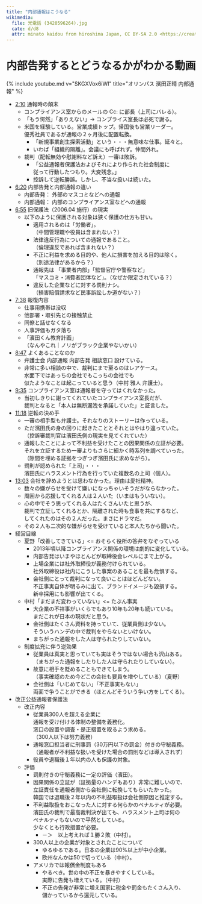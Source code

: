 ```yaml
---
title: "内部通報はこうなる"
wikimedia:
  file: 光電話 (3420596264).jpg
  cate: d/d8
  attr: minato kaidou from hiroshima Japan, CC BY-SA 2.0 <https://creativecommons.org/licenses/by-sa/2.0>, via Wikimedia Commons
---
```


# 内部告発するとどうなるかがわかる動画

{% include youtube.md v="SKGXVox6iWI" title="オリンパス 濱田正晴 内部通報" %}
<!-- 中村雅人 弁護士 -->

* [2:10](https://youtu.be/SKGXVox6iWI?t=130) 通報時の顛末
  * コンプライアンス室からのメールの Cc: に部長（上司にバレる）。
  * 「もう愕然」「ありえない」-> コンプライス室長は必死で謝る。
  * 米国を経験している。営業成績トップ。帰国後も営業リーダー。  
    優秀社員であるが通報の２ヶ月後に配置転換。
	* 「新規事業創生探索活動」という・・・無意味な仕事。延々と。
	* いわば「組織的隔離」。会議にも呼ばれず。仲間外れ。
  * 裁判（配転無効や慰謝料など訴え）一審は敗訴。
    * 「公益通報者保護法およびそれにより作られた社会制度に  
	  従って行動したつもり。大変残念。」
	* 控訴して逆転勝訴。しかし、不当な扱いは続いた。
* [6:20](https://youtu.be/SKGXVox6iWI?t=380) 内部告発と内部通報の違い
  * 内部告発： 外部のマスコミなどへの通報
  * 内部通報： 内部のコンプライアンス室などへの通報
* [6:55](https://youtu.be/SKGXVox6iWI?t=415) 旧保護法（2006.04 施行）の現実
  * 以下のように保護される対象は狭く保護の仕方も甘い。
    * 適用されるのは「労働者」。  
	  （中間管理職や役員は含まれない？）
	* 法律違反行為についての通報であること。  
	  （倫理違反であれば含まれない？）
	* 不正に利益を求める目的や、他人に損害を加える目的は除く。  
	  （別途法律があるから？）
	* 通報先は 「事業者内部」「監督官庁や警察など」  
	  「マスコミ・消費者団体など」。（なぜか限定されている？）
	* 違反した企業などに対する罰則ナシ。  
	  （損害賠償請求など民事訴訟しか道がない？）
* [7:38](https://youtu.be/SKGXVox6iWI?t=458) 報復内容
  * 仕事用携帯は没収
  * 他部署・取引先との接触禁止
  * 同僚と話せなくなる
  * 人事評価もガタ落ち
  * 「濱田くん教育計画」  
    （なんやこれ｜ノリがブラック企業やないかい）
* [8:47](https://youtu.be/SKGXVox6iWI?t=527) よくあることなのか
  * 弁護士会 内部通報 内部告発 相談窓口 設けている。
  * 非常に多い相談の中で、裁判にまで至るのはレアケース。  
    水面下ではあっちの会社でもこっちの会社でも  
	似たようなことは起こっていると思う（中村 雅人 弁護士）。
* [9:35](https://youtu.be/SKGXVox6iWI?t=575)
  コンプライアンス室は通報者を守ってはくれなかった。
  * 当初しきりに謝ってくれていたコンプライアンス室長だが、  
    裁判となると「本人は無断漏洩を承諾していた」と証言した。
* [11:18](https://youtu.be/SKGXVox6iWI?t=678) 逆転の決め手
  * 一審の相手型も弁護士。それなりのストーリーは作っている。
  * ただ濱田氏の身の回りに起きたこととそれとはやはり違っていた。  
    （控訴審裁判官は濱田氏側の現実を見てくれていた）
  * 通報したことによって不利益を受けたことの因果関係の立証が必要。  
    それを立証するため一審よりもさらに細かく時系列を調べていった。  
	（隙間を埋める証拠をつぎつぎ濱田氏に求めながら）。
  * 罰則が認められた「上司」・・・  
    濱田氏にハラスメント行為を行っていた複数名の上司（個人）。
* [13:03](https://youtu.be/SKGXVox6iWI?t=783)
  会社を辞めようとは思わなかった。理由は愛社精神。  
  * 数々の嫌がらせを受けて嫌いになっちゃいそうだがならなかった。
  * 周囲から応援してくれる人は２人いた（いまはもういない）。
  * 心の中でそう思ってくれる人はたくさんいたと思うが、  
    裁判で立証してくれるとか、隔離された時も食事を共にするなど、  
	してくれたのはその２人だった。まさにドラマだ。
  * その２人も二次的な嫌がらせを受けていると本人たちから聞いた。
* 経営目線
  * 夏野「改善してきている」<= おそらく役所の答弁をなぞっている
    * 2013年頃以降コンプライアンス関係の環境は劇的に変化している。
    * 内部告発はいまやほとんどが取締役会レベルにまで上がる。
    * 上場企業には社外取締役が義務付けられている。  
      社外取締役は社内にこうした事案のあることを最も危惧する。
    * 会社側にとって裁判になって良いことはほどんどない。  
      不正事実自体が明るみに出て、ブランドイメージも毀損する。  
	  新卒採用にも影響が出てくる。
  * 中村「まだまだ変わっていない」<= たぶん事実
    * 大企業の不祥事がいくらでもあり10年も20年も続いている。  
	  まだこれが日本の現状だと思う。
    * 会社側はたくさん資料を持っていて、従業員側は少ない。  
      そういうハンデの中で裁判をやらないといけない。
    * まちがった通報をした人は守られたりしていない。
  * 制度拡充に伴う逆効果
    * 従業員は真実と思っていても実はそうではない場合も沢山ある。  
	  （まちがった通報をしたりした人は守られたりしていない）。
	* 故意に相手を貶めることもできてしまう。  
	  （事実確認のため今どこの会社も要員を増やしている）（夏野）
    * 会社側は「いじめてない」「不正事実もない」  
	  両面で争うことができる（ほとんどそういう争い方をしてくる）。
* 改正公益通報者保護法
  * 改正内容
    * 従業員300人を超える企業に  
      通報を受け付ける体制の整備を義務化。  
      窓口の設置や調査・是正措置を取るよう求める。  
	  （300人以下は努力義務）
    * 通報窓口担当者に刑事罰（30万円以下の罰金）付きの守秘義務。  
      （通報者が不利益な扱いを受けた場合の罰則などは導入されず）
    * 役員や退職後１年以内の人も保護の対象。
  * 評価
    * 罰則付きの守秘義務に一定の評価（濱田）。
	* 因果関係の立証が（証拠量のハンデもあり）非常に難しいので、  
	  立証責任を通報者側から会社側に転換してもらいたかった。  
	  韓国では退職後２年以内の不利益取扱は会社側原因と推定する。
	* 不利益取扱をおこなった人に対する何らかのペナルティが必要。  
	  濱田氏の裁判で最高裁判決が出ても、ハラスメント上司は何の  
	  ペナルティもないので平然としている。  
	  少なくとも行政措置が必要。
      * －＞　以上考えれば１勝２敗（中村）。
	* 300人以上の企業が対象とされたことについて
	  * ゆるゆるである。日本の企業は90%以上が中小企業。
	  * 欧州なんかは50で切っている（中村）。
	* アメリカでは報償金制度もある
	  * やるべき。世の中の不正を暴きやすくしている。  
	    実際に告発も増えている。（中村）
      * 不正の告発が非常に増え国家に税金や罰金もたくさん入り、  
	    儲かっているから還元している。

